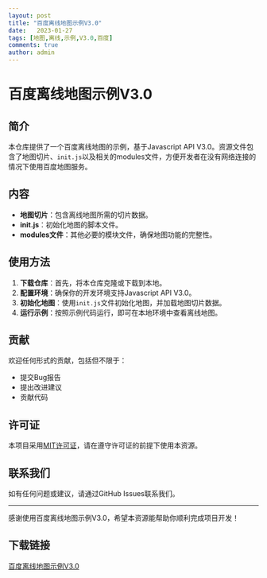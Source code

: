 ```yaml
---
layout: post
title: "百度离线地图示例V3.0"
date:   2023-01-27
tags: [地图,离线,示例,V3.0,百度]
comments: true
author: admin
---
```

# 百度离线地图示例V3.0

## 简介
本仓库提供了一个百度离线地图的示例，基于Javascript API V3.0。资源文件包含了地图切片、`init.js`以及相关的modules文件，方便开发者在没有网络连接的情况下使用百度地图服务。

## 内容
- **地图切片**：包含离线地图所需的切片数据。
- **init.js**：初始化地图的脚本文件。
- **modules文件**：其他必要的模块文件，确保地图功能的完整性。

## 使用方法
1. **下载仓库**：首先，将本仓库克隆或下载到本地。
2. **配置环境**：确保你的开发环境支持Javascript API V3.0。
3. **初始化地图**：使用`init.js`文件初始化地图，并加载地图切片数据。
4. **运行示例**：按照示例代码运行，即可在本地环境中查看离线地图。

## 贡献
欢迎任何形式的贡献，包括但不限于：
- 提交Bug报告
- 提出改进建议
- 贡献代码

## 许可证
本项目采用[MIT许可证](LICENSE)，请在遵守许可证的前提下使用本资源。

## 联系我们
如有任何问题或建议，请通过GitHub Issues联系我们。

---
感谢使用百度离线地图示例V3.0，希望本资源能帮助你顺利完成项目开发！

## 下载链接

[百度离线地图示例V3.0](https://pan.quark.cn/s/080c6900a81f)